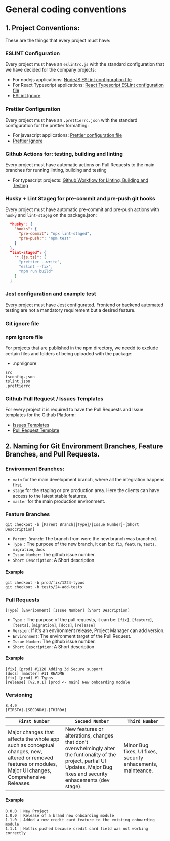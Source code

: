 # General coding conventions

## 1. Project Conventions:

These are the things that every project must have:

### ESLINT Configuration

Every project must have an `eslintrc.js` with the standard configuration that we have decided for the company projects:

- For nodejs applications: [NodeJS ESLint configuration file](../assets/template-nodejs-.eslintrc.js)
- For React Typescript applications: [React Typescript ESLint configuration file](../assets/template-react-.eslintrc.json)
- [ESLint Ignore](../assets/template-.eslintignore)

### Prettier Configuration

Every project must have an `.prettierrc.json` with the standard configuration for the prettier formatting:

- For javascript applications: [Prettier configuration file](../assets/template-.prettierrc.json)
- [Prettier Ignore](../assets/template-.prettierignore)

### Github Actions for: testing, building and linting

Every project must have automatic actions on Pull Requests to the main branches for running linting, building and testing

- For typescript projects: [Github Workflow for Linting, Building and Testing](../assets/github/template-buildd-eslint.yml) 

### Husky + Lint Stageg for pre-commit and pre-push git hooks

Every project must have automatic pre-commit and pre-push actions with `husky` and `lint-stageg` on the package.json:

```json
  "husky": {
    "hooks": {
      "pre-commit": "npx lint-staged",
      "pre-push:": "npm test"
    }
  },
  "lint-staged": {
    "*.{js,ts}": [
      "prettier --write",
      "eslint --fix",
      "npm run build"
    ]
  }
```

### Jest configuration and example test

Every project must have Jest configurated. Frontend or backend automated testing are not a mandatory requirement but a desired feature. 

### Git ignore file
### npm ignore file

For projects that are published in the npm directory, we needd to exclude certain files and folders of being uploaded with the package:

- .npmignore
```
src
tsconfig.json
tslint.json
.prettierrc
```

### Github Pull Request / Issues Templates

For every project it is required to have the Pull Requests and Issue templates for the Github Platform:

- [Issues Templates](../assets/github/ISSUE_TEMPLATE)
- [Pull Request Template](../assets/github/pull_request_template.md)


## 2. Naming for Git Environment Branches, Feature Branches, and Pull Requests.

### Environment Branches:

- `main` for the main development branch, where all the integration happens first.
- `stage` for the staging or pre production area. Here the clients can have access to the latest stable features. 
- `master` for the main production environment.

### Feature Branches

```shell script
git checkout -b [Parent Branch][Type]/[Issue Number]-[Short Desccription]
```

- `Parent Branch`: The branch from were the new branch was branched.  
- `Type `: The purpose of the new branch, it can be: `fix`, `feature`, `tests`, `migration`, `docs`
- `Issue Number`: The github issue number.    
- `Short Description`: A Short description    


#### Example

```shell script
git checkout -b prod/fix/1224-typos
git checkout -b tests/24-add-tests
```

### Pull Requests

```shell script
[Type] [Envrionment] [Issue Number] [Short Description]
```
  
- `Type `: The purpose of the pull requests, it can be: `[fix]`, `[feature]`, `[tests]`, `[migration]`, `[docs]`, `[release]`
- `Version`: If it's an environment release, Project Manager can add version.
- `Environment`: The environment target of the Pull Request.
- `Issue Number`: The github issue number.    
- `Short Description`: A Short description    


#### Example

```shell script
[fix] [prod] #1128 Adding 3d Secure support
[docs] [master] #11 README
[fix] [prod] #1 Typos
[release] [v2.0.1] [prod <- main] New onboarding module
```
### Versioning
```
8.4.9
[FIRST#].[SECOND#].[THIRD#]
```
| `First Number` | `Second Number` | `Third Number` | 
|----------------|-----------------|----------------|
| Major changes that affects the whole app such as conceptual changes, new, altered or removed features or modules, Major UI changes, Comprehensive Releases.| New features or alterations, changes that don't overwhelmingly alter the funtionality of the project, partial UI Updates, Major Bug fixes and security enhacements (dev stage). | Minor Bug fixes, UI fixes, security enhacements, mainteance. |
 

#### Example

```
0.0.0 | New Project
1.0.0 | Release of a brand new onboarding module
1.1.0 | Added a new credit card feature to the existing onboarding module
1.1.1 | Hotfix pushed because credit card field was not working correctly
```
